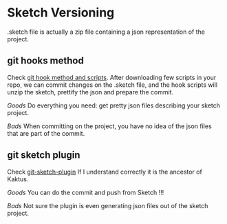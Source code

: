 Sketch Versioning
=================

.sketch file is actually a zip file containing a json representation of the
project.

git hooks method
----------------

Check [git hook method and scripts](https://medium.com/cloudaper/simple-git-versioning-for-sketch-5d77df01571e).
After downloading few scripts in your repo, we can commit changes on the
.sketch file, and the hook scripts will unzip the sketch, prettify the json
and prepare the commit.

*Goods*
Do everything you need: get pretty json files describing your sketch project.

*Bads*
When committing on the project, you have no idea of the json files that are part
of the commit.

git sketch plugin
-----------------

Check [git-sketch-plugin](https://github.com/mathieudutour/git-sketch-plugin)
If I understand correctly it is the ancestor of Kaktus.

*Goods*
You can do the commit and push from Sketch !!!

*Bads*
Not sure the plugin is even generating json files out of the sketch project.
